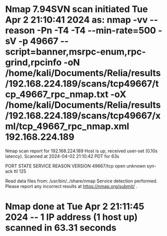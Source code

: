 # Nmap 7.94SVN scan initiated Tue Apr  2 21:10:41 2024 as: nmap -vv --reason -Pn -T4 -T4 --min-rate=500 -sV -p 49667 --script=banner,msrpc-enum,rpc-grind,rpcinfo -oN /home/kali/Documents/Relia/results/192.168.224.189/scans/tcp49667/tcp_49667_rpc_nmap.txt -oX /home/kali/Documents/Relia/results/192.168.224.189/scans/tcp49667/xml/tcp_49667_rpc_nmap.xml 192.168.224.189
Nmap scan report for 192.168.224.189
Host is up, received user-set (0.10s latency).
Scanned at 2024-04-02 21:10:42 PDT for 63s

PORT      STATE SERVICE REASON          VERSION
49667/tcp open  unknown syn-ack ttl 125

Read data files from: /usr/bin/../share/nmap
Service detection performed. Please report any incorrect results at https://nmap.org/submit/ .
# Nmap done at Tue Apr  2 21:11:45 2024 -- 1 IP address (1 host up) scanned in 63.31 seconds
